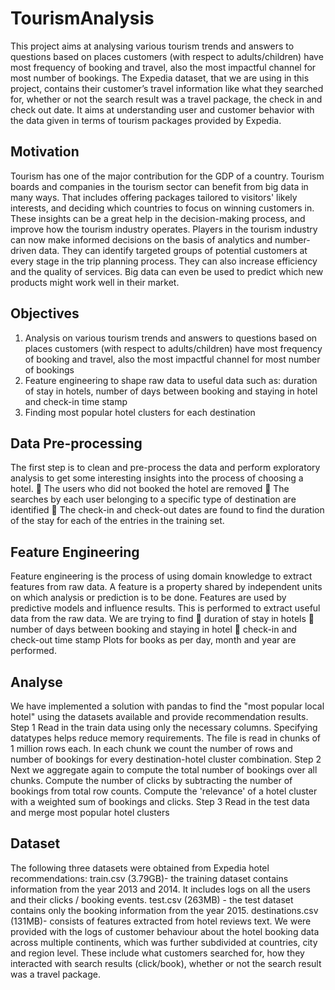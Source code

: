 # TourismAnalysis
This project aims at analysing various tourism trends and answers to questions based on places  customers (with respect to adults/children) have most frequency of booking and travel, also the  most impactful channel for most number of bookings. The Expedia dataset, that we are using in this  project, contains their customer’s travel information like what they searched for, whether or not the  search result was a travel package, the check in and check out date. It aims at understanding user  and customer behavior with the data given in terms of tourism packages provided by Expedia.
## Motivation
Tourism has one of the major contribution for the GDP of a country. Tourism boards and companies 
in the tourism sector can benefit from big data in many ways. That includes offering packages 
tailored to visitors' likely interests, and deciding which countries to focus on winning customers in. 
These insights can be a great help in the decision-making process, and improve how the tourism 
industry operates. Players in the tourism industry can now make informed decisions on the basis of 
analytics and number-driven data. They can identify targeted groups of potential customers at every 
stage in the trip planning process. They can also increase efficiency and the quality of services. Big 
data can even be used to predict which new products might work well in their market.
## Objectives
1. Analysis on various tourism trends and answers to questions based on places customers 
(with respect to adults/children) have most frequency of booking and travel, also the most 
impactful channel for most number of bookings
2. Feature engineering to shape raw data to useful data such as: duration of stay in hotels, 
number of days between booking and staying in hotel and check-in time stamp
3. Finding most popular hotel clusters for each destination 
## Data Pre-processing
The first step is to clean and pre-process the data and perform exploratory analysis to get some 
interesting insights into the process of choosing a hotel.
 The users who did not booked the hotel are removed
 The searches by each user belonging to a specific type of destination are identified
 The check-in and check-out dates are found to find the duration of the stay for each of 
the entries in the training set.
## Feature Engineering
Feature engineering is the process of using domain knowledge to extract features from raw 
data. A feature is a property shared by independent units on which analysis or prediction is to be 
done. Features are used by predictive models and influence results. This is performed to extract 
useful data from the raw data. We are trying to find
 duration of stay in hotels
 number of days between booking and staying in hotel
 check-in and check-out time stamp
Plots for books as per day, month and year are performed.
## Analyse
We have implemented a solution with pandas to find the "most popular local hotel" using the 
datasets available and provide recommendation results.
Step 1
Read in the train data using only the necessary columns. Specifying datatypes helps reduce 
memory requirements. The file is read in chunks of 1 million rows each. In each chunk we count 
the number of rows and number of bookings for every destination-hotel cluster combination.
Step 2
Next we aggregate again to compute the total number of bookings over all chunks. Compute the 
number of clicks by subtracting the number of bookings from total row counts. Compute the 
'relevance' of a hotel cluster with a weighted sum of bookings and clicks.
Step 3
Read in the test data and merge most popular hotel clusters
## Dataset
The following three datasets were obtained from Expedia hotel recommendations: 
train.csv (3.79GB)- the training dataset contains information from the year 
2013 and 2014. It includes logs on all the users and their clicks / booking events. 
test.csv (263MB) - the test dataset contains only the booking information from the year 2015. 
destinations.csv (131MB)- consists of features extracted from hotel reviews text. 
We were provided with the logs of customer behaviour about the hotel booking data across 
multiple continents, which was further subdivided at countries, city and region level. These include 
what customers searched for, how they interacted with search results (click/book), whether or not 
the search result was a travel package.
